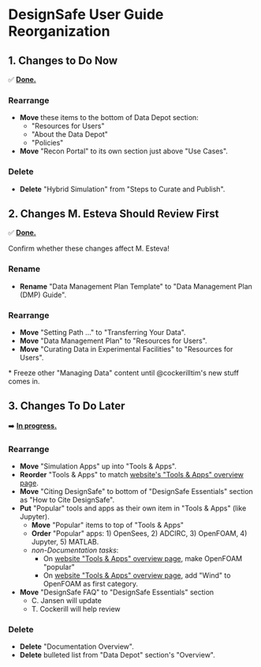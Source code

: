 # DesignSafe User Guide Reorganization

## 1. Changes to Do Now

✅ [**Done.**](https://github.com/DesignSafe-CI/DS-User-Guide/commit/bc54a42d)

### Rearrange

- **Move** these items to the bottom of Data Depot section:
    - "Resources for Users"
    - "About the Data Depot"
    - "Policies"
- **Move** "Recon Portal" to its own section just above "Use Cases".

### Delete

- **Delete** "Hybrid Simulation" from "Steps to Curate and Publish".

## 2. Changes M. Esteva Should Review First

✅ [**Done.**](https://github.com/DesignSafe-CI/DS-User-Guide/commit/96c44c0)

Confirm whether these changes affect M. Esteva!

### Rename

- **Rename** "Data Management Plan Template" to "Data Management Plan (DMP) Guide".

### Rearrange

- **Move** "Setting Path …" to "Transferring Your Data".
- **Move** "Data Management Plan" to "Resources for Users".
- **Move** "Curating Data in Experimental Facilities" to "Resources for Users".

\* Freeze other "Managing Data" content until @cockerilltim's new stuff comes in.

## 3. Changes To Do Later

➡️ [**In progress.**](https://github.com/DesignSafe-CI/DS-User-Guide/pull/185)

### Rearrange

- **Move** "Simulation Apps" up into "Tools & Apps".
- **Reorder** "Tools & Apps" to match [website's "Tools & Apps" overview page][web-ta-page].
- **Move** "Citing DesignSafe" to bottom of "DesignSafe Essentials" section as "How to Cite DesignSafe".
- **Put** "Popular" tools and apps as their own item in "Tools & Apps" (like Jupyter).
    - **Move** "Popular" items to top of "Tools & Apps"
    - **Order** "Popular" apps: 1) OpenSees, 2) ADCIRC, 3) OpenFOAM, 4) Jupyter, 5) MATLAB.
    - _non-Documentation tasks_:
       - On [website "Tools & Apps" overview page][web-ta-page], make OpenFOAM "popular"
       - On [website "Tools & Apps" overview page][web-ta-page], add "Wind" to OpenFOAM as first category.
- **Move** "DesignSafe FAQ" to "DesignSafe Essentials" section
    - C. Jansen will update
    - T. Cockerill will help review

[web-ta-page]: https://www.designsafe-ci.org/use-designsafe/tools-applications/

### Delete

- **Delete** "Documentation Overview".
- **Delete** bulleted list from "Data Depot" section's "Overview".
